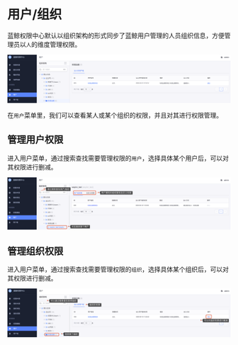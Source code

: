 # 用户/组织

蓝鲸权限中心默认以组织架构的形式同步了蓝鲸用户管理的人员组织信息，方便管理员以`人`的维度管理权限。

![image-20200922092335483](Users/image-20200922092335483.png)

在`用户`菜单里，我们可以查看某人或某个组织的权限，并且对其进行权限管理。

## 管理用户权限

进入用户菜单，通过搜索查找需要管理权限的`用户`，选择具体某个用户后，可以对其权限进行删减。

![image-20200922092656512](Users/image-20200922092656512.png)

## 管理组织权限

进入用户菜单，通过搜索查找需要管理权限的`组织`，选择具体某个组织后，可以对其权限进行删减。

![image-20200922093220093](Users/image-20200922093220093.png)